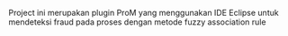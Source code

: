 Project ini merupakan plugin ProM yang menggunakan IDE Eclipse untuk mendeteksi fraud pada proses dengan metode fuzzy association rule